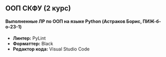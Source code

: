 ## ООП СКФУ (2 курс)
#### Выполненные ЛР по ООП на языке Python (Астраков Борис, ПИЖ-б-о-23-1)
- **Линтер:** PyLint
- **Форматтер:** Black
- **Редактор кода:** Visual Studio Code